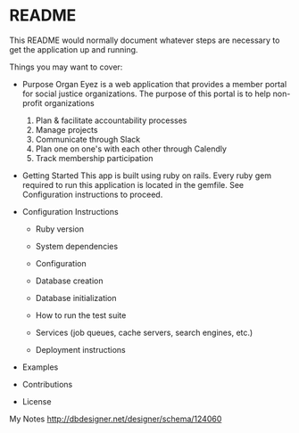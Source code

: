 # README

This README would normally document whatever steps are necessary to get the
application up and running.

Things you may want to cover:

* Purpose 
   Organ Eyez is a web application that provides a member portal for social justice organizations. The purpose of this portal is to help non-profit organizations
   1. Plan & facilitate accountability processes
   2. Manage projects
   3. Communicate through Slack
   4. Plan one on one's with each other through Calendly 
   5. Track membership participation 
   
* Getting Started
   This app is built using ruby on rails. Every ruby gem required to run this application is located in the gemfile. See Configuration instructions to proceed. 

* Configuration Instructions
    * Ruby version

    * System dependencies

    * Configuration

    * Database creation

    * Database initialization

    * How to run the test suite

    * Services (job queues, cache servers, search engines, etc.)

    * Deployment instructions

* Examples

* Contributions

* License 



My Notes
http://dbdesigner.net/designer/schema/124060
